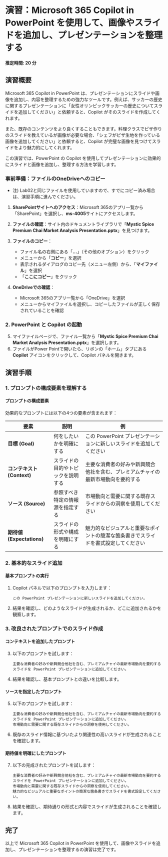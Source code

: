# 演習：Microsoft 365 Copilot in PowerPoint を使用して、画像やスライドを追加し、プレゼンテーションを整理する

#### 推定時間: 20 分

## 演習概要

Microsoft 365 Copilot in PowerPoint は、プレゼンテーションにスライドや画像を追加し、内容を整理するための強力なツールです。例えば、サッカーの歴史に関するプレゼンテーションに「女性オリンピックサッカーの歴史についてスライドを追加してください」と依頼すると、Copilot がそのスライドを作成してくれます。

また、既存のコンテンツをより良くすることもできます。料理クラスでピザ作りのスライドを教えているが画像が必要な場合、「シェフがピザ生地を作っている画像を追加してください」と依頼すると、Copilot が完璧な画像を見つけてスライドをより魅力的にしてくれます。

この演習では、PowerPoint の Copilot を使用してプレゼンテーションに効果的にスライドと画像を追加し、整理する方法を学習します。

### 事前準備：ファイルのOneDriveへのコピー
 - 注) Lab02と同じファイルを使用していますので、すでにコピー済み場合は、演習手順に進んでください。

1. **SharePointサイトへのアクセス**：Microsoft 365のアプリ一覧から「SharePoint」を選択し、**ms-4005**サイトにアクセスします。

2. **ファイルの確認**：サイト内のドキュメントライブラリで「**Mystic Spice Premium Chai Market Analysis Presentation.pptx**」を見つけます。

3. **ファイルのコピー**：
   - ファイル名の右側にある「**...**」（その他のオプション）をクリック
   - メニューから「**コピー**」を選択
   - 表示されるダイアログのコピー先（メニュー左側）から、「**マイファイル**」を選択
   - 「**ここにコピー**」をクリック

4. **OneDriveでの確認**：
   - Microsoft 365のアプリ一覧から「OneDrive」を選択
   - メニューからマイファイルを選択し、コピーしたファイルが正しく保存されていることを確認

### 2. PowerPoint と Copilot の起動
5. マイファイルページで、ファイル一覧から「**Mystic Spice Premium Chai Market Analysis Presentation.pptx**」を選択します。
6. ファイルがPower Pointで開いたら、リボンの「ホーム」タブにある **Copilot** アイコンをクリックして、Copilot パネルを開きます。


## 演習手順

### 1. プロンプトの構成要素を理解する

#### プロンプトの構成要素

効果的なプロンプトには以下の4つの要素が含まれます：

| 要素 | 説明 | 例 |
|------|------|-----|
| **目標 (Goal)** | 何をしたいかを明確にする | この PowerPoint プレゼンテーションに新しいスライドを追加してください |
| **コンテキスト (Context)** | スライドの目的やトピックを説明する | 主要な消費者の好みや新興競合他社を含む、プレミアムチャイの最新市場動向を要約する |
| **ソース (Source)** | 参照すべき特定の情報源を指定する | 市場動向と需要に関する既存スライドからの洞察を使用してください |
| **期待値 (Expectations)** | スライドの形式や構成を明確にする | 魅力的なビジュアルと重要なポイントの簡潔な箇条書きでスライドを書式設定してください |

### 2. 基本的なスライド追加

#### 基本プロンプトの実行

1. Copilot パネルで以下のプロンプトを入力します：
   ```
   この PowerPoint プレゼンテーションに新しいスライドを追加してください。
   ```

2. 結果を確認し、どのようなスライドが生成されるか、どこに追加されるかを観察します。

### 3. 改良されたプロンプトでのスライド作成

#### コンテキストを追加したプロンプト

3. 以下のプロンプトを試します：
   ```
   主要な消費者の好みや新興競合他社を含む、プレミアムチャイの最新市場動向を要約するスライドを PowerPoint プレゼンテーションに追加してください。
   ```

4. 結果を確認し、基本プロンプトとの違いを比較します。

#### ソースを指定したプロンプト

5. 以下のプロンプトを試します：
   ```
   主要な消費者の好みや新興競合他社を含む、プレミアムチャイの最新市場動向を要約するスライドを PowerPoint プレゼンテーションに追加してください。
   市場動向と需要に関する既存スライドからの洞察を使用してください。
   ```

6. 既存のスライド情報に基づいたより関連性の高いスライドが生成されることを確認します。

#### 期待値を明確にしたプロンプト

7. 以下の完成されたプロンプトを試します：
   ```
   主要な消費者の好みや新興競合他社を含む、プレミアムチャイの最新市場動向を要約するスライドを PowerPoint プレゼンテーションに追加してください。
   市場動向と需要に関する既存スライドからの洞察を使用してください。
   魅力的なビジュアルと重要なポイントの簡潔な箇条書きでスライドを書式設定してください。
   ```

8. 結果を確認し、期待通りの形式と内容でスライドが生成されることを確認します。

## 完了

以上で Microsoft 365 Copilot in PowerPoint を使用して、画像やスライドを追加し、プレゼンテーションを整理するの演習は完了です。